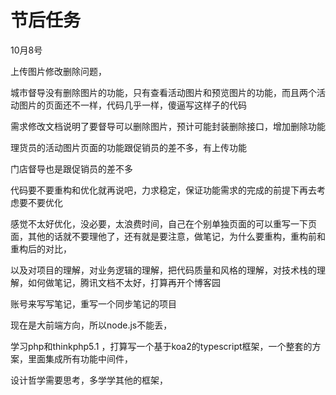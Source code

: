 # **节后任务**

10月8号



上传图片修改删除问题，

城市督导没有删除图片的功能，只有查看活动图片和预览图片的功能，而且两个活动图片的页面还不一样，代码几乎一样，傻逼写这样子的代码

需求修改文档说明了要督导可以删除图片，预计可能封装删除接口，增加删除功能



理货员的活动图片页面的功能跟促销员的差不多，有上传功能

门店督导也是跟促销员的差不多





代码要不要重构和优化就再说吧，力求稳定，保证功能需求的完成的前提下再去考虑要不要优化

感觉不太好优化，没必要，太浪费时间，自己在个别单独页面的可以重写一下页面，其他的话就不要理他了，还有就是要注意，做笔记，为什么要重构，重构前和重构后的对比，

以及对项目的理解，对业务逻辑的理解，把代码质量和风格的理解，对技术栈的理解，如何做笔记，腾讯文档不太好，打算再开个博客园

账号来写写笔记，重写一个同步笔记的项目



现在是大前端方向，所以node.js不能丢，

学习php和thinkphp5.1 ，打算写一个基于koa2的typescript框架，一个整套的方案，里面集成所有功能中间件，

设计哲学需要思考，多学学其他的框架，